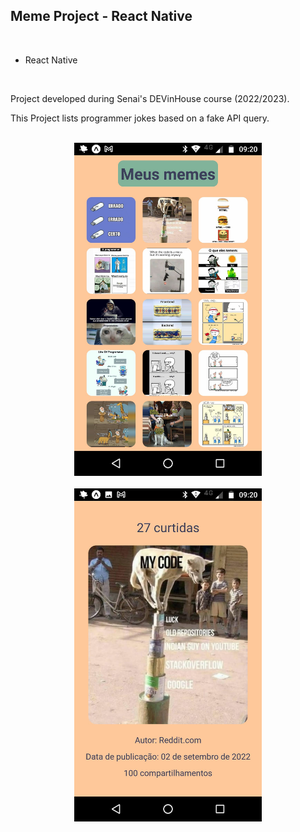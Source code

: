 <h2>Meme Project - React Native</h2>

<br>

<ul>
<li>React Native</li>
</ul>

<br>

<p> Project developed during Senai's DEVinHouse course (2022/2023).</p>

<p> This Project lists programmer jokes based on a fake API query.</p>

<br>

<div align="center">
    <img  src="assets/memes01.jpg" width = 300px>
</div>
<br>
<div align="center">
    <img  src="assets/memes02.jpg" width = 300px>
</div>

